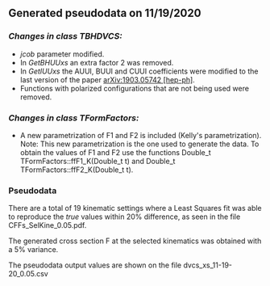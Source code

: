 ## Generated pseudodata on 11/19/2020

### *Changes in class TBHDVCS:*

* *jcob* parameter modified.
* In *GetBHUUxs* an extra factor 2 was removed.
* In *GetIUUxs* the AUUI, BUUI and CUUI coefficients were modified to the last version of the paper [arXiv:1903.05742 [hep-ph]](https://arxiv.org/abs/1903.05742).
* Functions with polarized configurations that are not being used were removed.
 
### *Changes in class TFormFactors:*

* A new parametrization of F1 and F2 is included (Kelly's parametrization). 
Note: This new parametrization is the one used to generate the data. To obtain the values of F1 and F2 use the functions Double_t TFormFactors::ffF1_K(Double_t t) and Double_t TFormFactors::ffF2_K(Double_t t).

### Pseudodata

There are a total of 19 kinematic settings where a Least Squares fit was able to reproduce the *true* values within 20% difference, as seen in the file CFFs_SelKine_0.05.pdf.

The generated cross section F at the selected kinematics was obtained with a 5% variance.

The pseudodata output values are shown on the file dvcs_xs_11-19-20_0.05.csv
